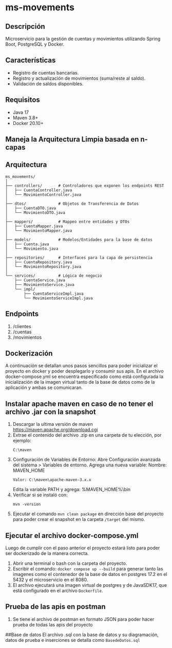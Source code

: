 # ms-movements
## Descripción
Microservicio para la gestión de cuentas y movimientos utilizando Spring Boot, PostgreSQL y Docker.

## Características
- Registro de cuentas bancarias.
- Registro y actualización de movimientos (suma/reste al saldo).
- Validación de saldos disponibles.

## Requisitos
- Java 17
- Maven 3.8+
- Docker 20.10+
## Maneja la Arquitectura Limpia basada en n-capas
## Arquitectura
```plaintext
ms_movements/
│
├── controllers/       # Controladores que exponen los endpoints REST
│   ├── CuentaController.java
│   └── MovimientoController.java
│
├── dtos/              # Objetos de Transferencia de Datos 
│   ├── CuentaDTO.java
│   └── MovimientoDTO.java
│
├── mappers/           # Mappeo entre entidades y DTOs
│   ├── CuentaMapper.java
│   └── MovimientoMapper.java
│
├── models/            # Modelos/Entidades para la base de datos
│   ├── Cuenta.java
│   └── Movimiento.java
│
├── repositories/      # Interfaces para la capa de persistencia
│   ├── CuentaRepository.java
│   └── MovimientoRepository.java
│
└── services/          # Lógica de negocio
    ├── CuentaService.java
    ├── MovimientoService.java
    └── impl/
        ├── CuentaServiceImpl.java
        └── MovimientoServiceImpl.java
```
## Endpoints
1. /clientes
2. /cuentas
3. /movimientos
## Dockerización
A continuación se detallan unos pasos sencillos para poder inicializar el proyecto en docker y poder desplegarlo y consumir sus apis.
En el archivo docker-compose.yml se encuentra especificado como está configurada la inicialización de la imagen virtual tanto de la base de datos 
como de la aplicación y ambas se comunicaran. 

## Instalar apache maven en caso de no tener el archivo .jar con la snapshot
 1. Descargar la ultima versión de maven https://maven.apache.org/download.cgi
 2. Extrae el contenido del archivo .zip en una carpeta de tu elección, por ejemplo:
    ``` 
    C:\maven
    ```
 3. Configuración de Variables de Entorno:
 Abre Configuración avanzada del sistema > Variables de entorno.
    Agrega una nueva variable:
     Nombre: MAVEN_HOME
    ``` 
    Valor: C:\maven\apache-maven-3.x.x
    ``` 
    Edita la variable PATH y agrega:  %MAVEN_HOME%\bin
4. Verificar si se instaló con: 
    ``` 
    mvn -version
    ``` 
5. Ejecutar el comando ``` mvn clean package ``` en dirección base del proyecto para poder crear el snapshot en la carpeta ```/target``` del mismo.

## Ejecutar el archivo docker-compose.yml
Luego de cumplir con el paso anterior el proyecto estará listo para poder ser dockerizado de la manera correcta.
1. Abrir una terminal o bash con la carpeta del proyecto.
2. Escribir el comando: ``` docker compose up --build ``` para generar tanto las imagenes como el contenedor de la base de datos en postgres 17.2 en el 5432 y el microservicio en el 8080.
3. El archivo ejecutará una imagen virtual de postgres y de JavaSDK17, que está configurado en el archivo ```Dockerfile```.

## Prueba de las apis en postman
1. Se tiene el archivo de postman en formato JSON para poder hacer prueba de todas las apis del proyecto

##Base de datos
El archivo .sql con la base de datos y su diagramación, datos de prueba e inserciones se detalla como ```BasedeDatos.sql```
